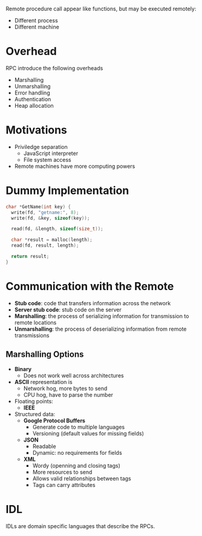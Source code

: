 Remote procedure call appear like functions, but may be executed remotely:

- Different process
- Different machine

# Overhead

RPC introduce the following overheads

- Marshalling
- Unmarshalling
- Error handling
- Authentication
- Heap allocation

# Motivations

- Priviledge separation
  - JavaScript interpreter
  - File system access
- Remote machines have more computing powers

# Dummy Implementation

```cpp
char *GetName(int key) {
  write(fd, "getname:", 8);
  write(fd, &key, sizeof(key));

  read(fd, &length, sizeof(size_t));

  char *result = malloc(length);
  read(fd, result, length);

  return result;
}
```

# Communication with the Remote

- **Stub code**: code that transfers information across the network
- **Server stub code**: stub code on the server
- **Marshalling**: the process of serializing information for transmission
  to remote locations
- **Unmarshalling**: the process of deserializing information from remote
  transmissions

## Marshalling Options

- **Binary**
  - Does not work well across architectures
- **ASCII** representation is
  - Network hog, more bytes to send
  - CPU hog, have to parse the number
- Floating points:
  - **IEEE**
- Structured data:
  - **Google Protocol Buffers**
    - Generate code to multiple languages
    - Versioning (default values for missing fields)
  - **JSON**
    - Readable
    - Dynamic: no requirements for fields
  - **XML**
    - Wordy (openning and closing tags)
    - More resources to send
    - Allows valid relationships between tags
    - Tags can carry attributes

# IDL

IDLs are domain specific languages that describe the RPCs.
